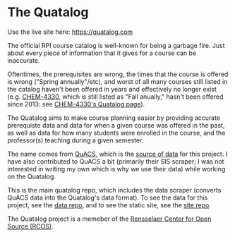 # The Quatalog

Use the live site here: https://quatalog.com

The official RPI course catalog is well-known for being a garbage fire.
Just about every piece of information that it gives for a course can be inaccurate.

Oftentimes, the prerequisites are wrong, the times that the course is offered is wrong ("Spring annually"/etc),
and worst of all many courses still listed in the catalog haven't been offered in years and effectively no longer exist (e.g. [CHEM-4330](https://catalog.rpi.edu/preview_course.php?catoid=24&coid=51428), which is still listed as "Fall anually," hasn't been offered since 2013: see [CHEM-4330's Quatalog page](https://quatalog.com/courses/CHEM-4330)).

The Quatalog aims to make course planning easier by providing accurate prerequiste data and data for when a
given course was offered in the past, as well as data for how many students were enrolled in the course,
and the professor(s) teaching during a given semester.

The name comes from [QuACS](https://github.com/quacs/quacs), which is the [source of data](https://github.com/quacs/quacs-data) for this project. I have also contributed to QuACS a bit (primarily their SIS scraper; I was not interested in writing my own which is why we use their data) while working on the Quatalog.

This is the main quatalog repo, which includes the data scraper (converts QuACS data into the Quatalog's data format). To see the data for this project, see the [data repo](https://github.com/quatalog/data), and to see the static site, see the [site repo](https://github.com/quatalog/site).

The Quatalog project is a memeber of the [Rensselaer Center for Open Source (RCOS)](https://rcos.io).
